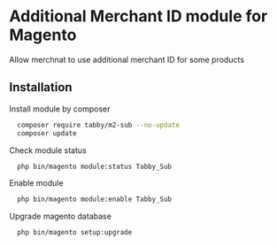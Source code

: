 # Additional Merchant ID module for Magento

Allow merchnat to use additional merchant ID for some products


## Installation

Install module by composer

```bash
  composer require tabby/m2-sub --no-update
  composer update
```

Check module status

```bash
  php bin/magento module:status Tabby_Sub
```

Enable module

```bash
  php bin/magento module:enable Tabby_Sub
```

Upgrade magento database

```bash
  php bin/magento setup:upgrade
```
